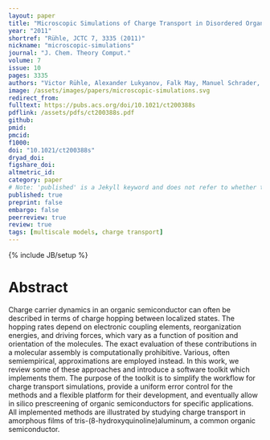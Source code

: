 ```yaml
---
layout: paper
title: "Microscopic Simulations of Charge Transport in Disordered Organic Semiconductors"
year: "2011"
shortref: "Rühle, JCTC 7, 3335 (2011)"
nickname: "microscopic-simulations"
journal: "J. Chem. Theory Comput."
volume: 7
issue: 10
pages: 3335 
authors: "Victor Rühle, Alexander Lukyanov, Falk May, Manuel Schrader, Thorsten Vehoff, James Kirkpatrick, Björn Baumeier, and Denis Andrienko"
image: /assets/images/papers/microscopic-simulations.svg
redirect_from: 
fulltext: https://pubs.acs.org/doi/10.1021/ct200388s
pdflink: /assets/pdfs/ct200388s.pdf
github: 
pmid: 
pmcid: 
f1000: 
doi: "10.1021/ct200388s"
dryad_doi: 
figshare_doi: 
altmetric_id: 
category: paper
# Note: 'published' is a Jekyll keyword and does not refer to whether the paper is published, but rather to whether this Markdown should be part of the rendered site.
published: true
preprint: false
embargo: false	
peerreview: true
review: true
tags: [multiscale models, charge transport]
---
```

{% include JB/setup %}

# Abstract 

Charge carrier dynamics in an organic semiconductor can often be described in terms of charge hopping between localized states. The hopping rates depend on electronic coupling elements, reorganization energies, and driving forces, which vary as a function of position and orientation of the molecules. The exact evaluation of these contributions in a molecular assembly is computationally prohibitive. Various, often semiempirical, approximations are employed instead. In this work, we review some of these approaches and introduce a software toolkit which implements them. The purpose of the toolkit is to simplify the workflow for charge transport simulations, provide a uniform error control for the methods and a flexible platform for their development, and eventually allow in silico prescreening of organic semiconductors for specific applications. All implemented methods are illustrated by studying charge transport in amorphous films of tris-(8-hydroxyquinoline)aluminum, a common organic semiconductor.